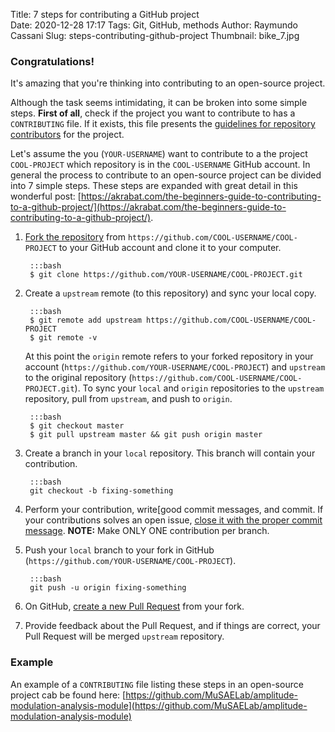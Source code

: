 Title: 7 steps for contributing a GitHub project    
Date: 2020-12-28 17:17
Tags: Git, GitHub, methods
Author: Raymundo Cassani
Slug: steps-contributing-github-project
Thumbnail: bike_7.jpg

### Congratulations!

It's amazing that you're thinking into contributing to an open-source project.

Although the task seems intimidating, it can be broken into some simple steps. **First of all**, check if the project you want to contribute to has a `CONTRIBUTING` file. If it exists, this file presents the [guidelines for repository contributors](https://docs.github.com/en/free-pro-team@latest/github/building-a-strong-community/setting-guidelines-for-repository-contributors) for the project.

Let's assume the you (`YOUR-USERNAME`) want to contribute to a the project `COOL-PROJECT` which repository is in the `COOL-USERNAME` GitHub account. In general the process to contribute to an open-source project can be divided into 7 simple steps. These steps are expanded with great detail in this wonderful post: [https://akrabat.com/the-beginners-guide-to-contributing-to-a-github-project/](https://akrabat.com/the-beginners-guide-to-contributing-to-a-github-project/).

1. [Fork the repository](https://docs.github.com/en/free-pro-team@latest/github/getting-started-with-github/fork-a-repo) from `https://github.com/COOL-USERNAME/COOL-PROJECT` to your GitHub account and clone it to your computer.

        :::bash
        $ git clone https://github.com/YOUR-USERNAME/COOL-PROJECT.git

2. Create a `upstream` remote (to this repository) and sync your local copy.

        :::bash
        $ git remote add upstream https://github.com/COOL-USERNAME/COOL-PROJECT
        $ git remote -v

    At this point the `origin` remote refers to your forked repository in your account (`https://github.com/YOUR-USERNAME/COOL-PROJECT`) and `upstream` to the original repository (`https://github.com/COOL-USERNAME/COOL-PROJECT.git`). To sync your `local` and `origin` repositories to the `upstream` repository, pull from `upstream`, and push to `origin`.

        :::bash
        $ git checkout master    
        $ git pull upstream master && git push origin master

3. Create a branch in your `local` repository. This branch will contain your contribution.

        :::bash
        git checkout -b fixing-something


4. Perform your contribution, write[good commit messages, and commit. If your contributions solves an open issue, [close it with the proper commit message](https://github.blog/2013-01-22-closing-issues-via-commit-messages/). **NOTE:** Make ONLY ONE contribution per branch.

5. Push your `local` branch to your fork in GitHub (`https://github.com/YOUR-USERNAME/COOL-PROJECT`).

        :::bash
        git push -u origin fixing-something


6. On GitHub, [create a new Pull Request](https://docs.github.com/en/free-pro-team@latest/github/collaborating-with-issues-and-pull-requests/creating-a-pull-request-from-a-fork) from your fork.

7. Provide feedback about the Pull Request, and if things are correct, your Pull Request will be merged  `upstream` repository.

### Example
An example of a `CONTRIBUTING` file listing these steps in an open-source project cab be found here: [https://github.com/MuSAELab/amplitude-modulation-analysis-module](https://github.com/MuSAELab/amplitude-modulation-analysis-module)
